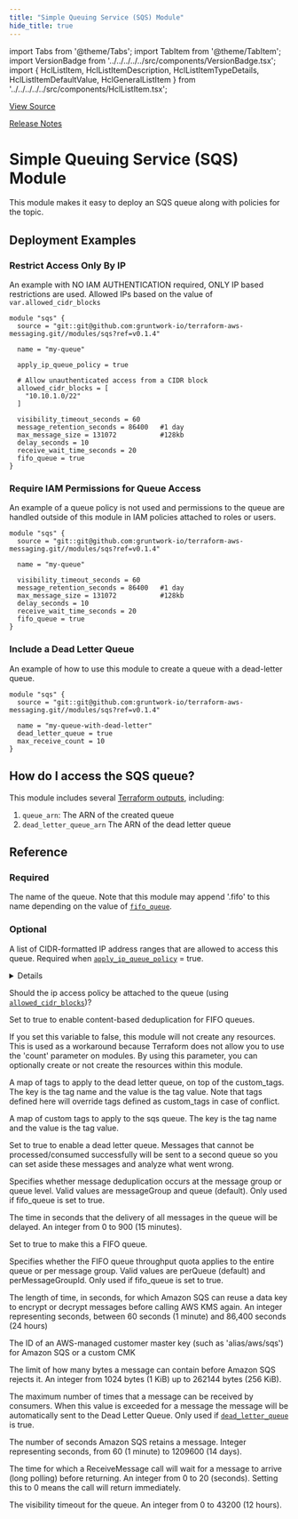 ```yaml
---
title: "Simple Queuing Service (SQS) Module"
hide_title: true
---
```


import Tabs from '@theme/Tabs';
import TabItem from '@theme/TabItem';
import VersionBadge from '../../../../../src/components/VersionBadge.tsx';
import { HclListItem, HclListItemDescription, HclListItemTypeDetails, HclListItemDefaultValue, HclGeneralListItem } from '../../../../../src/components/HclListItem.tsx';

<a href="https://github.com/gruntwork-io/terraform-aws-messaging/tree/main/modules%2Fsqs" className="link-button" title="View the source code for this module in GitHub.">View Source</a>

<a href="https://github.com/gruntwork-io/terraform-aws-messaging/releases?q=" className="link-button" title="Release notes for only the service catalog versions which impacted this service.">Release Notes</a>

# Simple Queuing Service (SQS) Module

This module makes it easy to deploy an SQS queue along with policies for the topic.

## Deployment Examples

### Restrict Access Only By IP

An example with NO IAM AUTHENTICATION required, ONLY IP based restrictions are used. Allowed IPs based on the value of `var.allowed_cidr_blocks`

```hcl-terraform
module "sqs" {
  source = "git::git@github.com:gruntwork-io/terraform-aws-messaging.git//modules/sqs?ref=v0.1.4"

  name = "my-queue"

  apply_ip_queue_policy = true

  # Allow unauthenticated access from a CIDR block
  allowed_cidr_blocks = [
    "10.10.1.0/22"
  ]
  
  visibility_timeout_seconds = 60
  message_retention_seconds = 86400   #1 day
  max_message_size = 131072           #128kb
  delay_seconds = 10
  receive_wait_time_seconds = 20
  fifo_queue = true
}
```

### Require IAM Permissions for Queue Access

An example of a queue policy is not used and permissions to the queue are handled outside of this module in IAM policies attached to roles or users.

```hcl-terraform
module "sqs" {
  source = "git::git@github.com:gruntwork-io/terraform-aws-messaging.git//modules/sqs?ref=v0.1.4"

  name = "my-queue"
  
  visibility_timeout_seconds = 60
  message_retention_seconds = 86400   #1 day
  max_message_size = 131072           #128kb
  delay_seconds = 10
  receive_wait_time_seconds = 20
  fifo_queue = true
}
```

### Include a Dead Letter Queue

An example of how to use this module to create a queue with a dead-letter queue.

```hcl-terraform
module "sqs" {
  source = "git::git@github.com:gruntwork-io/terraform-aws-messaging.git//modules/sqs?ref=v0.1.4"

  name = "my-queue-with-dead-letter"
  dead_letter_queue = true
  max_receive_count = 10
}
```

## How do I access the SQS queue?

This module includes several [Terraform outputs](https://www.terraform.io/intro/getting-started/outputs.html),
including:

1.  `queue_arn`: The ARN of the created queue
2.  `dead_letter_queue_arn` The ARN of the dead letter queue




## Reference

<Tabs>
<TabItem value="inputs" label="Inputs" default>

### Required

<HclListItem name="name" requirement="required" type="string">
<HclListItemDescription>

The name of the queue. Note that this module may append '.fifo' to this name depending on the value of <a href="#fifo_queue"><code>fifo_queue</code></a>.

</HclListItemDescription>
</HclListItem>

### Optional

<HclListItem name="allowed_cidr_blocks" requirement="optional" type="list(string)">
<HclListItemDescription>

A list of CIDR-formatted IP address ranges that are allowed to access this queue. Required when <a href="#apply_ip_queue_policy"><code>apply_ip_queue_policy</code></a> = true.

</HclListItemDescription>
<HclListItemDefaultValue defaultValue="[]"/>
<HclGeneralListItem title="More Details">
<details>


```hcl

   If var.apply_ip_queue_policy = true, a VALID CDIR block must be provided (e.g. "0.0.0.0/0")

```
</details>

</HclGeneralListItem>
</HclListItem>

<HclListItem name="apply_ip_queue_policy" requirement="optional" type="bool">
<HclListItemDescription>

Should the ip access policy be attached to the queue (using <a href="#allowed_cidr_blocks"><code>allowed_cidr_blocks</code></a>)?

</HclListItemDescription>
<HclListItemDefaultValue defaultValue="false"/>
</HclListItem>

<HclListItem name="content_based_deduplication" requirement="optional" type="bool">
<HclListItemDescription>

Set to true to enable content-based deduplication for FIFO queues.

</HclListItemDescription>
<HclListItemDefaultValue defaultValue="false"/>
</HclListItem>

<HclListItem name="create_resources" requirement="optional" type="bool">
<HclListItemDescription>

If you set this variable to false, this module will not create any resources. This is used as a workaround because Terraform does not allow you to use the 'count' parameter on modules. By using this parameter, you can optionally create or not create the resources within this module.

</HclListItemDescription>
<HclListItemDefaultValue defaultValue="true"/>
</HclListItem>

<HclListItem name="custom_dlq_tags" requirement="optional" type="map(string)">
<HclListItemDescription>

A map of tags to apply to the dead letter queue, on top of the custom_tags. The key is the tag name and the value is the tag value. Note that tags defined here will override tags defined as custom_tags in case of conflict.

</HclListItemDescription>
<HclListItemDefaultValue defaultValue="{}"/>
</HclListItem>

<HclListItem name="custom_tags" requirement="optional" type="map(string)">
<HclListItemDescription>

A map of custom tags to apply to the sqs queue. The key is the tag name and the value is the tag value.

</HclListItemDescription>
<HclListItemDefaultValue defaultValue="{}"/>
</HclListItem>

<HclListItem name="dead_letter_queue" requirement="optional" type="bool">
<HclListItemDescription>

Set to true to enable a dead letter queue. Messages that cannot be processed/consumed successfully will be sent to a second queue so you can set aside these messages and analyze what went wrong.

</HclListItemDescription>
<HclListItemDefaultValue defaultValue="false"/>
</HclListItem>

<HclListItem name="deduplication_scope" requirement="optional" type="string">
<HclListItemDescription>

Specifies whether message deduplication occurs at the message group or queue level. Valid values are messageGroup and queue (default). Only used if fifo_queue is set to true.

</HclListItemDescription>
<HclListItemDefaultValue defaultValue="&quot;queue&quot;"/>
</HclListItem>

<HclListItem name="delay_seconds" requirement="optional" type="number">
<HclListItemDescription>

The time in seconds that the delivery of all messages in the queue will be delayed. An integer from 0 to 900 (15 minutes).

</HclListItemDescription>
<HclListItemDefaultValue defaultValue="0"/>
</HclListItem>

<HclListItem name="fifo_queue" requirement="optional" type="bool">
<HclListItemDescription>

Set to true to make this a FIFO queue.

</HclListItemDescription>
<HclListItemDefaultValue defaultValue="false"/>
</HclListItem>

<HclListItem name="fifo_throughput_limit" requirement="optional" type="string">
<HclListItemDescription>

Specifies whether the FIFO queue throughput quota applies to the entire queue or per message group. Valid values are perQueue (default) and perMessageGroupId. Only used if fifo_queue is set to true.

</HclListItemDescription>
<HclListItemDefaultValue defaultValue="&quot;perQueue&quot;"/>
</HclListItem>

<HclListItem name="kms_data_key_reuse_period_seconds" requirement="optional" type="number">
<HclListItemDescription>

The length of time, in seconds, for which Amazon SQS can reuse a data key to encrypt or decrypt messages before calling AWS KMS again. An integer representing seconds, between 60 seconds (1 minute) and 86,400 seconds (24 hours)

</HclListItemDescription>
<HclListItemDefaultValue defaultValue="300"/>
</HclListItem>

<HclListItem name="kms_master_key_id" requirement="optional" type="string">
<HclListItemDescription>

The ID of an AWS-managed customer master key (such as 'alias/aws/sqs') for Amazon SQS or a custom CMK

</HclListItemDescription>
<HclListItemDefaultValue defaultValue="null"/>
</HclListItem>

<HclListItem name="max_message_size" requirement="optional" type="number">
<HclListItemDescription>

The limit of how many bytes a message can contain before Amazon SQS rejects it. An integer from 1024 bytes (1 KiB) up to 262144 bytes (256 KiB).

</HclListItemDescription>
<HclListItemDefaultValue defaultValue="262144"/>
</HclListItem>

<HclListItem name="max_receive_count" requirement="optional" type="number">
<HclListItemDescription>

The maximum number of times that a message can be received by consumers. When this value is exceeded for a message the message will be automatically sent to the Dead Letter Queue. Only used if <a href="#dead_letter_queue"><code>dead_letter_queue</code></a> is true.

</HclListItemDescription>
<HclListItemDefaultValue defaultValue="3"/>
</HclListItem>

<HclListItem name="message_retention_seconds" requirement="optional" type="number">
<HclListItemDescription>

The number of seconds Amazon SQS retains a message. Integer representing seconds, from 60 (1 minute) to 1209600 (14 days).

</HclListItemDescription>
<HclListItemDefaultValue defaultValue="345600"/>
</HclListItem>

<HclListItem name="receive_wait_time_seconds" requirement="optional" type="number">
<HclListItemDescription>

The time for which a ReceiveMessage call will wait for a message to arrive (long polling) before returning. An integer from 0 to 20 (seconds). Setting this to 0 means the call will return immediately.

</HclListItemDescription>
<HclListItemDefaultValue defaultValue="0"/>
</HclListItem>

<HclListItem name="visibility_timeout_seconds" requirement="optional" type="number">
<HclListItemDescription>

The visibility timeout for the queue. An integer from 0 to 43200 (12 hours).

</HclListItemDescription>
<HclListItemDefaultValue defaultValue="30"/>
</HclListItem>

</TabItem>
<TabItem value="outputs" label="Outputs">

<HclListItem name="dead_letter_queue_arn">
</HclListItem>

<HclListItem name="dead_letter_queue_name">
</HclListItem>

<HclListItem name="dead_letter_queue_url">
</HclListItem>

<HclListItem name="queue_arn">
</HclListItem>

<HclListItem name="queue_name">
</HclListItem>

<HclListItem name="queue_url">
</HclListItem>

</TabItem>
</Tabs>


<!-- ##DOCS-SOURCER-START
{
  "originalSources": [
    "https://github.com/gruntwork-io/terraform-aws-messaging/tree/modules%2Fsqs%2Freadme.md",
    "https://github.com/gruntwork-io/terraform-aws-messaging/tree/modules%2Fsqs%2Fvariables.tf",
    "https://github.com/gruntwork-io/terraform-aws-messaging/tree/modules%2Fsqs%2Foutputs.tf"
  ],
  "sourcePlugin": "module-catalog-api",
  "hash": "813546e55fc02e2fc28b2ac7d92781d8"
}
##DOCS-SOURCER-END -->

